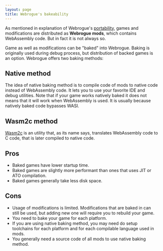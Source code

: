```yaml
---
layout: page
title: Webrogue's bakeability
---
```


As mentioned in explanation of Webrogue's [portability](./portable), games and modifications are distributed as __Webrogue mods__, which contains WebAssembly code.
But in fact it is not always so.

Game as well as modifications can be "baked" into Webrogue. 
Baking is originally used during debug process, but distribution of backed games is an option.
Webrogue offers two baking methods:

## Native method
The idea of native baking method is to compile code of mods to native code instead of WebAssembly code. It lets you to use your favorite IDE and debug utilities.
Note that if your game works natively baked it does not means that it will work when WebAssembly is used.
It is usually because natively baked code bypasses WASI.

## Wasm2c method
[Wasm2c](https://github.com/WebAssembly/wabt/blob/main/wasm2c/README.md) is an utility that, as its name says, translates WebAssembly code to C code, that is later compiled to native code. 

## Pros
- Baked games have lower startup time.
- Baked games are slightly more performant than ones that uses JIT or ATO compilation.
- Baked games generally take less disk space.

## Cons
- Usage of modifications is limited. 
Modifications that are baked in can still be used, but adding new one will require you to rebuild your game.
- You need to bake your game for each platform.
- If you are using native baking method, you may need do setup toolchains for each platform and for each compilable language used in mods.
- You generally need a source code of all mods to use native baking method.
